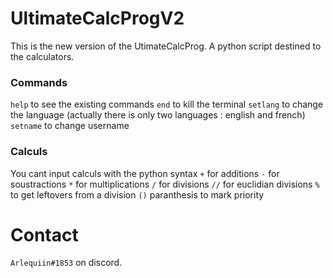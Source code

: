 # UltimateCalcProgV2
This is the new version of the UtimateCalcProg. A python script destined to the calculators. 
### Commands
`help` to see the existing commands
`end` to kill the terminal
`setlang` to change the language (actually there is only two languages : english and french)
`setname` to change username
### Calculs
You cant input calculs with the python syntax
`+` for additions
`-` for soustractions
`*` for multiplications
`/` for divisions
`//` for euclidian divisions
`%` to get leftovers from a division
`()` paranthesis to mark priority
# Contact
`Arlequiin#1853` on discord.
